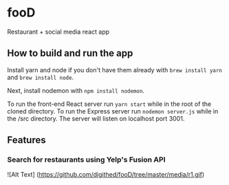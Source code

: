 # fooD
Restaurant + social media react app

## How to build and run the app

Install yarn and node if you don't have them already with `brew install yarn` and `brew install node`.

Next, install nodemon with `npm install nodemon`.

To run the front-end React server run `yarn start` while in the root of the cloned directory. To run the Express server run `nodemon server.js` while in the /src directory. The server will listen on localhost port 3001.

## Features

### Search for restaurants using Yelp's Fusion API

![Alt Text] (https://github.com/digithed/fooD/tree/master/media/r1.gif)



